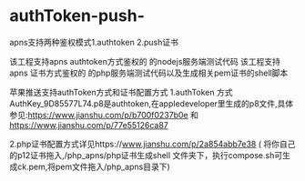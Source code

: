 # authToken-push-
apns支持两种鉴权模式1.authtoken 2.push证书

该工程支持apns authtoken方式鉴权的 的nodejs服务端测试代码
该工程支持apns 证书方式鉴权的 的php服务端测试代码以及生成相关pem证书的shell脚本


苹果推送支持authToken方式和证书配置方式 1.authToken 方式AuthKey_9D85577L74.p8是authtoken,在appledeveloper里生成的p8文件,具体参见:https://www.jianshu.com/p/b700f0237b0e 和 https://www.jianshu.com/p/77e55126ca87

2.php证书配置方式详见https://www.jianshu.com/p/2a854abb7e38 ( 将你自己的p12证书拖入,/php_apns/php证书生成shell 文件夹下，执行compose.sh可生成ck.pem,将pem文件拖入/php_apns目录下)
